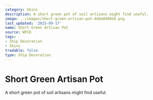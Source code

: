 ```yaml
---
category: Skins
description: A short green pot of soil artisans might find useful.
image: ../images/short-green-artisan-pot-4dda040016.png
last_updated: '2025-09-17'
name: Short Green Artisan Pot
source: WFCD
tags:
- Ship Decoration
- Skins
tradable: false
type: Ship Decoration
---
```


# Short Green Artisan Pot

A short green pot of soil artisans might find useful.

